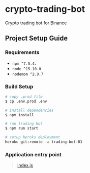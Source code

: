 # crypto-trading-bot
Crypto trading bot for Binance

## Project Setup Guide

### Requirements
- `npm ^7.5.4.`
- `node ^15.10.0`
- `nodemon ^2.0.7`

### Build Setup
```bash
# copy .prod file
$ cp .env.prod .env

# install dependencies
$ npm install

# run trading bot
$ npm run start

# setup heroku deployment
heroku git:remote -a trading-bot-01
```

### Application entry point
> [index.js](https://github.com/driule/crypto-trading-bot/blob/main/index.js)
